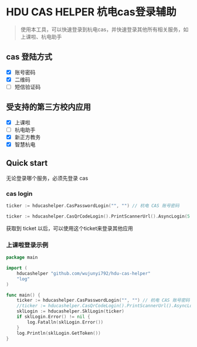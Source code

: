 # HDU CAS HELPER 杭电cas登录辅助

> 使用本工具，可以快速登录到杭电cas，并快速登录其他所有相关服务，如上课啦、杭电助手

## cas 登陆方式
- [x] 账号密码
- [x] 二维码
- [ ] 短信验证码

## 受支持的第三方校内应用
- [x] 上课啦
- [ ] 杭电助手
- [x] 新正方教务
- [x] 智慧杭电

## Quick start

无论登录哪个服务，必须先登录 cas

### cas login
```Go
ticker := hducashelper.CasPasswordLogin("", "") // 杭电 CAS 账号密码
```
```Go
ticker := hducashelper.CasQrCodeLogin().PrintScannerUrl().AsyncLogin(5 * time.Second, 10) // 使用二维码登录， 控制台会输出链接， 使用微信打开连接即可登录
```

获取到 ticket 以后，可以使用这个ticket来登录其他应用

### 上课啦登录示例
```Go
package main

import (
	hducashelper "github.com/wujunyi792/hdu-cas-helper"
	"log"
)

func main() {
	ticker := hducashelper.CasPasswordLogin("", "") // 杭电 CAS 账号密码
	//ticker := hducashelper.CasQrCodeLogin().PrintScannerUrl().AsyncLogin(5 * time.Second, 10)
	sklLogin := hducashelper.SklLogin(ticker)
	if sklLogin.Error() != nil {
		log.Fatalln(sklLogin.Error())
	}
	log.Println(sklLogin.GetToken())
}

```

